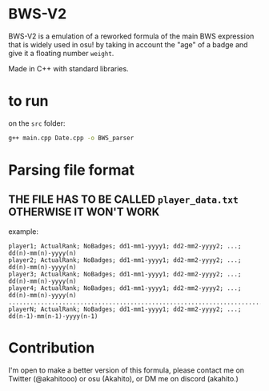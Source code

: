 # BWS-V2
BWS-V2 is a emulation of a reworked formula of the main BWS expression that is widely used in osu! by taking in account the "age" of a badge and give it a floating number ```weight```.

Made in C++ with standard libraries.

# to run
on the `src` folder:
```bash
g++ main.cpp Date.cpp -o BWS_parser
```
# Parsing file format

## THE FILE HAS TO BE CALLED `player_data.txt` OTHERWISE IT WON'T WORK
example:
```
player1; ActualRank; NoBadges; dd1-mm1-yyyy1; dd2-mm2-yyyy2; ...; dd(n)-mm(n)-yyyy(n)
player2; ActualRank; NoBadges; dd1-mm1-yyyy1; dd2-mm2-yyyy2; ...; dd(n)-mm(n)-yyyy(n)
player3; ActualRank; NoBadges; dd1-mm1-yyyy1; dd2-mm2-yyyy2; ...; dd(n)-mm(n)-yyyy(n)
player4; ActualRank; NoBadges; dd1-mm1-yyyy1; dd2-mm2-yyyy2; ...; dd(n)-mm(n)-yyyy(n)
...........................................................................................
playerN; ActualRank; NoBadges; dd1-mm1-yyyy1; dd2-mm2-yyyy2; ...; dd(n-1)-mm(n-1)-yyyy(n-1)
```

# Contribution
I'm open to make a better version of this formula, please contact me on Twitter (@akahitooo) or osu (Akahito), or DM me on discord (akahito.)
